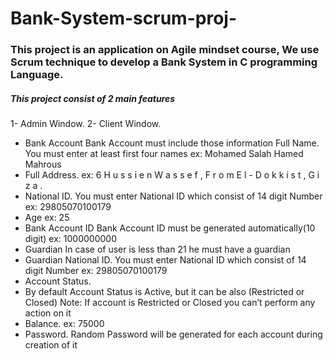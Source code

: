 # Bank-System-scrum-proj-

### This project is an application on Agile mindset course, We use Scrum technique to develop a Bank System in C programming Language.

##### This project consist of 2 main features
1- Admin Window.
2- Client Window.

- Bank Account Bank Account must include those information
  Full Name.
You must enter at least first four names ex: Mohamed Salah Hamed Mahrous
- Full Address.
ex: 6 H u s s i e n W a s s e f , F r o m E l - D o k k i s t , G i z a .
- National ID.
You must enter National ID which consist of 14 digit Number ex: 29805070100179
- Age
ex: 25
- Bank Account ID
Bank Account ID must be generated automatically(10 digit) ex: 1000000000
- Guardian
In case of user is less than 21 he must have a guardian
- Guardian National ID.
You must enter National ID which consist of 14 digit Number ex: 29805070100179
- Account Status.
- By default Account Status is Active, but it can be also (Restricted or Closed)
Note: If account is Restricted or Closed you can’t perform any action on it
- Balance.
ex: 75000
- Password.
Random Password will be generated for each account during creation of it
